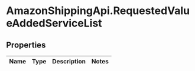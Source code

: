 # AmazonShippingApi.RequestedValueAddedServiceList

## Properties
Name | Type | Description | Notes
------------ | ------------- | ------------- | -------------


